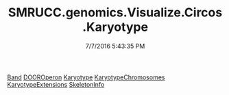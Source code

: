 ﻿---
title: SMRUCC.genomics.Visualize.Circos.Karyotype
date: 7/7/2016 5:43:35 PM
---

[Band](T-SMRUCC.genomics.Visualize.Circos.Karyotype.Band.html)
[DOOROperon](T-SMRUCC.genomics.Visualize.Circos.Karyotype.DOOROperon.html)
[Karyotype](T-SMRUCC.genomics.Visualize.Circos.Karyotype.Karyotype.html)
[KaryotypeChromosomes](T-SMRUCC.genomics.Visualize.Circos.Karyotype.KaryotypeChromosomes.html)
[KaryotypeExtensions](T-SMRUCC.genomics.Visualize.Circos.Karyotype.KaryotypeExtensions.html)
[SkeletonInfo](T-SMRUCC.genomics.Visualize.Circos.Karyotype.SkeletonInfo.html)
